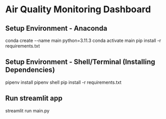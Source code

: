 # Air Quality Monitoring Dashboard 

## Setup Environment - Anaconda
conda create --name main python=3.11.3
conda activate main
pip install -r requirements.txt

## Setup Environment - Shell/Terminal (Installing Dependencies)
pipenv install
pipenv shell
pip install -r requirements.txt

## Run streamlit app
streamlit run main.py 
